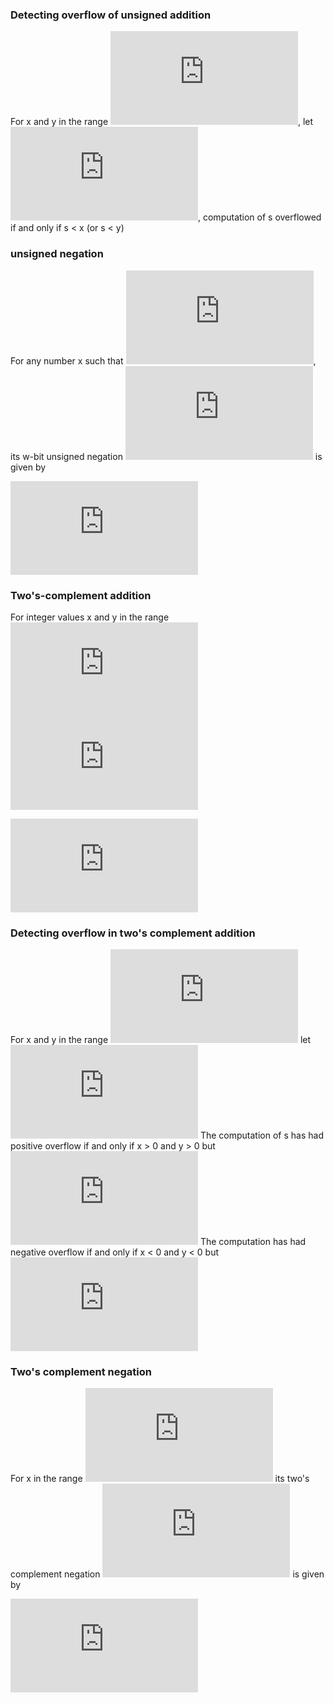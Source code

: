 ### Detecting overflow of unsigned addition

For x and y in the range ![equation](https://latex.codecogs.com/gif.latex?0%20%5Cleq%20x%2Cy%20%5Cleq%20UMax_%7Bw%7D), let ![equation](https://latex.codecogs.com/gif.latex?s%5Cdoteq%20x&plus;_%7Bw%7D%5E%7Bu%7Dy), computation of s overflowed if and only if s < x (or s < y)

### unsigned negation

For any number x such that ![equation](https://latex.codecogs.com/gif.latex?0%5Cleq%20x%20%3C%202%5E%7Bw%7D), its w-bit unsigned negation ![equation](https://latex.codecogs.com/gif.latex?-_%7Bw%7D%5E%7Bu%7Dx) is given by

![equation](https://latex.codecogs.com/gif.latex?-_%7Bw%7D%5E%7Bu%7Dx%3D%5Cbegin%7Bcases%7D%20x%2C%20%26%20%5Ctext%7B%20if%20%7D%20x%3D0%20%5C%5C%202%5E%7Bw%7D-x%20%26%20%5Ctext%7B%20if%20%7D%20x%3E0%20%5Cend%7Bcases%7D)

### Two's-complement addition

For integer values x and y in the range ![equation](https://latex.codecogs.com/gif.latex?-2%5E%7Bw-1%7D%5Cleq%20x%2Cy%5Cleq%202%5E%7Bw-1%7D-1)
![equation](https://latex.codecogs.com/gif.latex?x&plus;_%7Bw%7D%5E%7Bt%7Dy%3D%5Cleft%5C%7B%5Cbegin%7Bmatrix%7D%20x&plus;y-2%5E%7Bw%7D%2C%202%5E%7Bw-1%7D%20%5Cleq%20x&plus;y%5C%3B%20positive%5C%3Boverflow%5C%5C%20x%20&plus;%20y%2C%20-2%5E%7Bw-1%7D%20%5Cleq%20x&plus;y%20%3C%202%5E%7Bw-1%7D%5C%3B%20Normal%5C%5C%20x&plus;y&plus;2%5E%7Bw%7D%2C%20x&plus;y%3C-2%5E%7Bw-1%7D%5C%3B%20Negative%5C%3B%20overflow%20%5Cend%7Bmatrix%7D%5Cright.)

![equation](https://latex.codecogs.com/gif.latex?x&plus;_%7Bw%7D%5E%7Bt%7Dy%3DU2T_%7Bw%7D%28T2U_%7Bw%7D%28x%29&plus;_%7Bw%7D%5E%7Bu%7DT2U_%7Bw%7D%28y%29%29)

### Detecting overflow in two's complement addition

For x and y in the range ![equation](https://latex.codecogs.com/gif.latex?TMin_%7Bw%7D%5Cleq%20x%2Cy%20%5Cleq%20TMax_%7Bw%7D) let ![equation](https://latex.codecogs.com/gif.latex?s%20%5Cdoteq%20x%20&plus;_%7Bx%7D%5E%7Bt%7Dy) The computation of s has had positive overflow if and only if x > 0 and y > 0 but ![equation](https://latex.codecogs.com/gif.latex?s%5Cleq%200) The computation has had negative overflow if and only if x < 0 and y < 0 but ![equation](https://latex.codecogs.com/gif.latex?s%5Cgeq%200)

### Two's complement negation

For x in the range ![equation](https://latex.codecogs.com/gif.latex?TMin_%7Bw%7D%5Cleq%20x%20%5Cleq%20TMax_%7Bw%7D) its two's complement negation ![equation](https://latex.codecogs.com/gif.latex?-_%7Bw%7D%5E%7Bt%7Dx) is given by

![equation](https://latex.codecogs.com/gif.latex?-_%7Bw%7D%5E%7Bt%7Dx%3D%5Cleft%5C%7B%5Cbegin%7Bmatrix%7D%20TMin_%7Bw%7D%2C%20x%20%3D%20TMin_%7Bw%7D%5C%5C%20-x%2C%20x%20%3E%20TMin_%7Bw%7D%20%5Cend%7Bmatrix%7D%5Cright.)